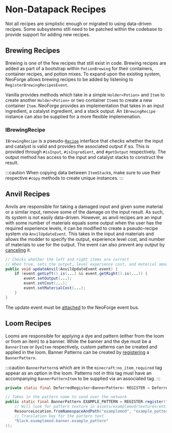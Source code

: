 # Non-Datapack Recipes

Not all recipes are simplistic enough or migrated to using data-driven recipes. Some subsystems still need to be patched within the codebase to provide support for adding new recipes.

## Brewing Recipes

Brewing is one of the few recipes that still exist in code. Brewing recipes are added as part of a bootstrap within `PotionBrewing` for their containers, container recipes, and potion mixes. To expand upon the existing system, NeoForge allows brewing recipes to be added by listening to `RegisterBrewingRecipesEvent`.

Vanilla provides methods which take in a simple `Holder<Potion>` and `Item` to create another `Holder<Potion>` or two container `Item`s to create a new container `Item`. NeoForge provides an implementation that takes in an input ingredient, a catalyst ingredient, and a stack output. An `IBrewingRecipe` instance can also be supplied for a more flexible implemenation.

### IBrewingRecipe

`IBrewingRecipe` is a pseudo-[`Recipe`][recipe] interface that checks whether the input and catalyst is valid and provides the associated output if so. This is provided through `#isInput`, `#isIngredient`, and `#getOutput` respectively. The output method has access to the input and catalyst stacks to construct the result.

:::caution
When copying data between `ItemStack`s, make sure to use their respective `#copy` methods to create unique instances.
:::

## Anvil Recipes

Anvils are responsible for taking a damaged input and given some material or a similar input, remove some of the damage on the input result. As such, its system is not easily data-driven. However, as anvil recipes are an input with some number of materials equals some output when the user has the required experience levels, it can be modified to create a pseudo-recipe system via `AnvilUpdateEvent`. This takes in the input and materials and allows the modder to specify the output, experience level cost, and number of materials to use for the output. The event can also prevent any output by [canceling][cancel] it.

```java
// Checks whether the left and right items are correct
// When true, sets the output, level experience cost, and material amount
public void updateAnvil(AnvilUpdateEvent event) {
    if (event.getLeft().is(...) && event.getRight().is(...)) {
        event.setOutput(...);
        event.setCost(...);
        event.setMaterialCost(...);
    }
}
```

The update event must be [attached] to the NeoForge event bus.

## Loom Recipes

Looms are responsible for applying a dye and pattern (either from the loom or from an item) to a banner. While the banner and the dye must be a `BannerItem` or `DyeItem` respectively, custom patterns can be created and applied in the loom. Banner Patterns can be created by [registering] a `BannerPattern`.

:::caution
`BannerPattern`s which are in the `minecraft:no_item_required` tag appear as an option in the loom. Patterns not in this tag must have an accompanying `BannerPatternItem` to be supplied via an associated tag.
:::

```java
private static final DeferredRegister<BannerPattern> REGISTER = DeferredRegister.create(Registries.BANNER_PATTERN, "examplemod");

// Takes in the pattern name to send over the network
public static final BannerPattern EXAMPLE_PATTERN = REGISTER.register("example_pattern", () -> new BannerPattern(
    // Will look for pattern texture in assets/examplemod/textures/entity/banner/example_pattern.png
    ResourceLocation.fromNamespaceAndPath("examplemod", "example_pattern"),
    // Translation key for the pattern text
    "block.examplemod.banner.example_pattern"
));
```

[recipe]: ./custom.md#recipe
[cancel]: ../../../concepts/events.md#cancellable-events
[attached]: ../../../concepts/events.md#registering-an-event-handler
[registering]: ../../../concepts/registries.md
